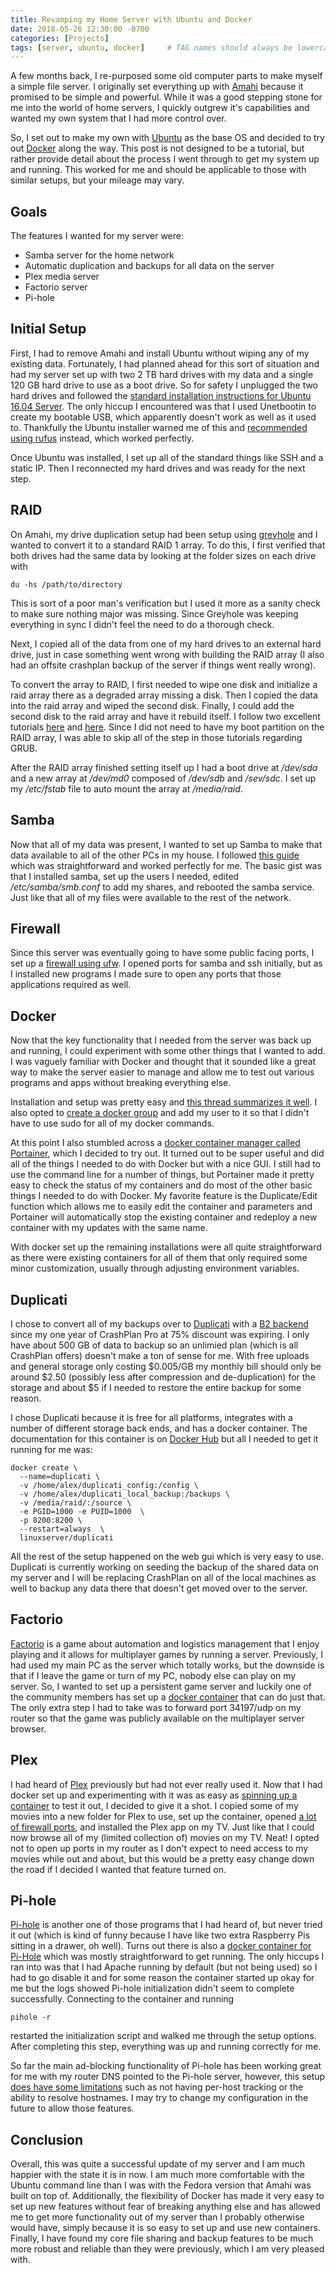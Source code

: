 ```yaml
---
title: Revamping my Home Server with Ubuntu and Docker
date: 2018-05-26 12:30:00 -0700
categories: [Projects]
tags: [server, ubuntu, docker]     # TAG names should always be lowercase
---
```



A few months back, I re-purposed some old computer parts to make myself a simple file server. I originally set everything up with [Amahi](https://www.amahi.org/) because it promised to be simple and powerful. While it was a good stepping stone for me into the world of home servers, I quickly outgrew it's capabilities and wanted my own system that I had more control over.

So, I set out to make my own with [Ubuntu](https://www.ubuntu.com/) as the base OS and decided to try out [Docker](https://www.docker.com/) along the way. This post is not designed to be a tutorial, but rather provide detail about the process I went through to get my system up and running. This worked for me and should be applicable to those with similar setups, but your mileage may vary.

## Goals

The features I wanted for my server were:

- Samba server for the home network
- Automatic duplication and backups for all data on the server
- Plex media server
- Factorio server
- Pi-hole 

## Initial Setup

First, I had to remove Amahi and install Ubuntu without wiping any of my existing data. Fortunately, I had planned ahead for this sort of situation and had my server set up with two 2 TB hard drives with my data and a single 120 GB hard drive to use as a boot drive. So for safety I unplugged the two hard drives and followed the [standard installation instructions for Ubuntu 16.04 Server](https://tutorials.ubuntu.com/tutorial/tutorial-install-ubuntu-server#0). The only hiccup I encountered was that I used Unetbootin to create my bootable USB, which apparently doesn't work as well as it used to. Thankfully the Ubuntu installer warned me of this and [recommended using rufus](https://tutorials.ubuntu.com/tutorial/tutorial-create-a-usb-stick-on-windows#0) instead, which worked perfectly.

Once Ubuntu was installed, I set up all of the standard things like SSH and a static IP. Then I reconnected my hard drives and was ready for the next step.

## RAID

On Amahi, my drive duplication setup had been setup using [greyhole](https://www.greyhole.net/) and I wanted to convert it to a standard RAID 1 array. To do this, I first verified that both drives had the same data by looking at the folder sizes on each drive with

`du -hs /path/to/directory`

This is sort of a poor man's verification but I used it more as a sanity check to make sure nothing major was missing. Since Greyhole was keeping everything in sync I didn't feel the need to do a thorough check.

Next, I copied all of the data from one of my hard drives to an external hard drive, just in case something went wrong with building the RAID array (I also had an offsite crashplan backup of the server if things went really wrong).

To convert the array to RAID, I first needed to wipe one disk and initialize a raid array there as a degraded array missing a disk. Then I copied the data into the raid array and wiped the second disk. Finally, I could add the second disk to the raid array and have it rebuild itself. I follow two excellent tutorials [here](https://www.guyrutenberg.com/2013/12/01/setting-up-raid-using-mdadm-on-existing-drive/) and [here](https://wiki.archlinux.org/index.php/Convert_a_single_drive_system_to_RAID). Since I did not need to have my boot partition on the RAID array, I was able to skip all of the step in those tutorials regarding GRUB.

After the RAID array finished setting itself up I had a boot drive at _/dev/sda_ and a new array at _/dev/md0_ composed of _/dev/sdb_ and _/sev/sdc_. I set up my _/etc/fstab_ file to auto mount the array at _/media/raid_.

## Samba

Now that all of my data was present, I wanted to set up Samba to make that data available to all of the other PCs in my house. I followed [this guide](https://help.ubuntu.com/community/How%20to%20Create%20a%20Network%20Share%20Via%20Samba%20Via%20CLI%20%28Command-line%20interface/Linux%20Terminal%29%20-%20Uncomplicated,%20Simple%20and%20Brief%20Way!) which was straightforward and worked perfectly for me. The basic gist was that I installed samba, set up the users I needed, edited _/etc/samba/smb.conf_ to add my shares, and rebooted the samba service. Just like that all of my files were available to the rest of the network.

## Firewall

Since this server was eventually going to have some public facing ports, I set up a [firewall using ufw](https://www.digitalocean.com/community/tutorials/how-to-set-up-a-firewall-with-ufw-on-ubuntu-16-04). I opened ports for samba and ssh initially, but as I installed new programs I made sure to open any ports that those applications required as well.

## Docker

Now that the key functionality that I needed from the server was back up and running, I could experiment with some other things that I wanted to add. I was vaguely familiar with Docker and thought that it sounded like a great way to make the server easier to manage and allow me to test out various programs and apps without breaking everything else.

Installation and setup was pretty easy and [this thread summarizes it well](https://askubuntu.com/questions/938700/how-do-i-install-docker-on-ubuntu-16-04-lts). I also opted to [create a docker group](https://docs.docker.com/install/linux/linux-postinstall/) and add my user to it so that I didn't have to use sudo for all of my docker commands.

At this point I also stumbled across a [docker container manager called Portainer](https://www.ostechnix.com/portainer-an-easiest-way-to-manage-docker/), which I decided to try out. It turned out to be super useful and did all of the things I needed to do with Docker but with a nice GUI. I still had to use the command line for a number of things, but Portainer made it pretty easy to check the status of my containers and do most of the other basic things I needed to do with Docker. My favorite feature is the Duplicate/Edit function which allows me to easily edit the container and parameters and Portainer will automatically stop the existing container and redeploy a new container with my updates with the same name.

With docker set up the remaining installations were all quite straightforward as there were existing containers for all of them that only required some minor customization, usually through adjusting environment variables.

## Duplicati

I chose to convert all of my backups over to [Duplicati](https://www.duplicati.com/) with a [B2 backend](https://www.backblaze.com/) since my one year of CrashPlan Pro at 75% discount was expiring. I only have about 500 GB of data to backup so an unlimied plan (which is all CrashPlan offers) doesn't make a ton of sense for me. With free uploads and general storage only costing $0.005/GB my monthly bill should only be around $2.50 (possibly less after compression and de-duplication) for the storage and about $5 if I needed to restore the entire backup for some reason.

I chose Duplicati because it is free for all platforms, integrates with a number of different storage back ends, and has a docker container. The documentation for this container is on [Docker Hub](https://hub.docker.com/r/linuxserver/duplicati/) but all I needed to get it running for me was:

```
docker create \
  --name=duplicati \
  -v /home/alex/duplicati_config:/config \
  -v /home/alex/duplicati_local_backup:/backups \
  -v /media/raid/:/source \
  -e PGID=1000 -e PUID=1000  \
  -p 8200:8200 \
  --restart=always  \
  linuxserver/duplicati
```

All the rest of the setup happened on the web gui which is very easy to use. Duplicati is currently working on seeding the backup of the shared data on my server and I will be replacing CrashPlan on all of the local machines as well to backup any data there that doesn't get moved over to the server.

## Factorio

[Factorio](https://factorio.com/) is a game about automation and logistics management that I enjoy playing and it allows for multiplayer games by running a server. Previously, I had used my main PC as the server which totally works, but the downside is that if I leave the game or turn of my PC, nobody else can play on my server. So, I wanted to set up a persistent game server and luckily one of the community members has set up a [docker container](https://hub.docker.com/r/dtandersen/factorio/) that can do just that. The only extra step I had to take was to forward port 34197/udp on my router so that the game was publicly available on the multiplayer server browser.

## Plex

I had heard of [Plex](https://www.plex.tv/) previously but had not ever really used it. Now that I had docker set up and experimenting with it was as easy as [spinning up a container](https://hub.docker.com/r/plexinc/pms-docker/) to test it out, I decided to give it a shot. I copied some of my movies into a new folder for Plex to use, set up the container, opened [a lot of firewall ports](https://support.plex.tv/articles/201543147-what-network-ports-do-i-need-to-allow-through-my-firewall/), and installed the Plex app on my TV. Just like that I could now browse all of my (limited collection of) movies on my TV. Neat! I opted not to open up ports in my router as I don't expect to need access to my movies while out and about, but this would be a pretty easy change down the road if I decided I wanted that feature turned on.

## Pi-hole

[Pi-hole](https://pi-hole.net/) is another one of those programs that I had heard of, but never tried it out (which is kind of funny because I have like two extra Raspberry Pis sitting in a drawer, oh well). Turns out there is also a [docker container for Pi-Hole](https://hub.docker.com/r/diginc/pi-hole/) which was mostly straightforward to get running. The only hiccups I ran into was that I had Apache running by default (but not being used) so I had to go disable it and for some reason the container started up okay for me but the logs showed Pi-hole initialization didn't seem to complete successfully. Connecting to the container and running

`pihole -r`

restarted the initialization script and walked me through the setup options. After completing this step, everything was up and running correctly for me.

So far the main ad-blocking functionality of Pi-hole has been working great for me with my router DNS pointed to the Pi-hole server, however, this setup [does have some limitations](https://discourse.pi-hole.net/t/how-do-i-configure-my-devices-to-use-pi-hole-as-their-dns-server/245) such as not having per-host tracking or the ability to resolve hostnames. I may try to change my configuration in the future to allow those features.

## Conclusion

Overall, this was quite a successful update of my server and I am much happier with the state it is in now. I am much more comfortable with the Ubuntu command line than I was with the Fedora version that Amahi was built on top of. Additionally, the flexibility of Docker has made it very easy to set up new features without fear of breaking anything else and has allowed me to get more functionality out of my server than I probably otherwise would have, simply because it is so easy to set up and use new containers. Finally, I have found my core file sharing and backup features to be much more robust and reliable than they were previously, which I am very pleased with.

